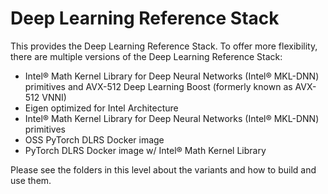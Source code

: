 # Deep Learning Reference Stack

This provides the Deep Learning Reference Stack. To offer more flexibility, there are multiple versions of the Deep Learning Reference Stack:
* Intel® Math Kernel Library for Deep Neural Networks (Intel® MKL-DNN) primitives and AVX-512 Deep Learning Boost (formerly known as AVX-512 VNNI)  
* Eigen optimized for Intel Architecture  
* Intel® Math Kernel Library for Deep Neural Networks (Intel® MKL-DNN) primitives
* OSS PyTorch DLRS Docker image
* PyTorch DLRS Docker image w/ Intel® Math Kernel Library

Please see the folders in this level about the variants and how to build and use them.
